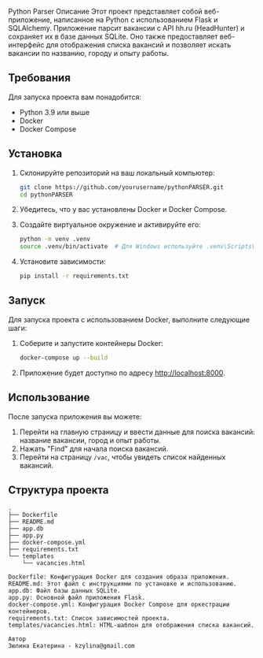 Python Parser
Описание
Этот проект представляет собой веб-приложение, написанное на Python с использованием Flask и SQLAlchemy. Приложение парсит вакансии с API hh.ru (HeadHunter) и сохраняет их в базе данных SQLite. Оно также предоставляет веб-интерфейс для отображения списка вакансий и позволяет искать вакансии по названию, городу и опыту работы.

## Требования

Для запуска проекта вам понадобится:

- Python 3.9 или выше
- Docker
- Docker Compose

## Установка

1. Склонируйте репозиторий на ваш локальный компьютер:

    ```sh
    git clone https://github.com/yourusername/pythonPARSER.git
    cd pythonPARSER
    ```

2. Убедитесь, что у вас установлены Docker и Docker Compose.

3. Создайте виртуальное окружение и активируйте его:

    ```sh
    python -m venv .venv
    source .venv/bin/activate  # Для Windows используйте .venv\Scripts\activate
    ```

4. Установите зависимости:

    ```sh
    pip install -r requirements.txt
    ```

## Запуск

Для запуска проекта с использованием Docker, выполните следующие шаги:

1. Соберите и запустите контейнеры Docker:

    ```sh
    docker-compose up --build
    ```

2. Приложение будет доступно по адресу [http://localhost:8000](http://localhost:8000).

## Использование

После запуска приложения вы можете:

1. Перейти на главную страницу и ввести данные для поиска вакансий: название вакансии, город и опыт работы.
2. Нажать "Find" для начала поиска вакансий.
3. Перейти на страницу `/vac`, чтобы увидеть список найденных вакансий.

## Структура проекта

```plaintext
.
├── Dockerfile
├── README.md
├── app.db
├── app.py
├── docker-compose.yml
├── requirements.txt
└── templates
    └── vacancies.html

Dockerfile: Конфигурация Docker для создания образа приложения.
README.md: Этот файл с инструкциями по установке и использованию.
app.db: Файл базы данных SQLite.
app.py: Основной файл приложения Flask.
docker-compose.yml: Конфигурация Docker Compose для оркестрации контейнеров.
requirements.txt: Список зависимостей проекта.
templates/vacancies.html: HTML-шаблон для отображения списка вакансий.

Автор
Зюлина Екатерина - kzylina@gmail.com
